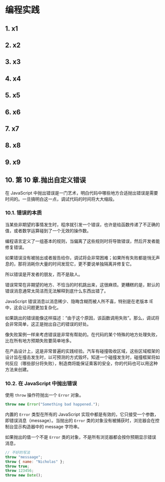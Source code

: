 # 编程实践

## 1. x1

## 2. x2

## 3. x3

## 4. x4

## 5. x5

## 6. x6

## 7. x7

## 8. x8

## 9. x9

## 10. 第 10 章.抛出自定义错误

在 JavaScript 中抛出错误是一门艺术，明白代码中哪些地方合适抛出错误是需要时间的。一旦搞明白这一点，调试代码的时间将大大缩段。

### 10.1. 错误的本质

当某些非期望的事情发生时，程序就引发一个错误，也许是给函数传递了不正确的值，或者数学运算碰到了一个无效的操作数。

编程语言定义了一组基本的规则，当偏离了这些规则时将导致错误，然后开发者能修复错误。

如果错误没有被抛出或者报告给你，调试将会非常困难；如果所有失败都是悄无声息的，那将消耗你大量的时间发现它，更不要说单独隔离并修复它。

所以错误是开发者的朋友，而不是敌人。

错误常常在非期望的地方、不恰当的时机跳出来，这很麻烦。更糟糕的是，默认的错误消息通常太简洁而无法解释到底什么东西出错了。

JavaScript 错误消息以消息稀少、隐晦含糊而被人所不喜，特别是在老版本 IE 中，这会让问题更加复杂化。

如果跳出的错误能像这样描述：“由于这个原因，该函数调用失败”。那么，调试将会非常简单，这正是抛出自己的错误的好处。

像失败案例一样来考虑错误是非常有帮助的。在代码的某个特殊的地方处理失败，比在所有地方预期失败要简单地多。

在产品设计上，这是非常普遍的实践经验。汽车有碰撞吸收区域，这些区域框架的设计旨在撞击发生时，以可预测的方式毁坏。知道一个碰撞发生时，碰撞框架将如何反应（哪些部分将失败），制造商将能保证乘客的安全，你的代码也可以用这种方法来创建。

### 10.2. 在 JavaScript 中抛出错误

使用 `throw` 操作符抛出一个 `Error` 对象。

```javascript
throw new Error("Something bad happened.");
```

内置的 `Error` 类型在所有的 JavaScript 实现中都是有效的，它只接受一个参数，即错误消息（message）。当抛出的 `Error` 类的对象没有被捕获时，浏览器会在控制台显示构造器中的 message 字符串。

如果抛出的值一个不是 `Error` 类的对象，不是所有浏览器都会按你预期显示错误消息，

```javascript
// 不好的写法
throw "messaage";
throw { name: "Nicholas" };
throw true;
throw 123456;
throw new Date();
```